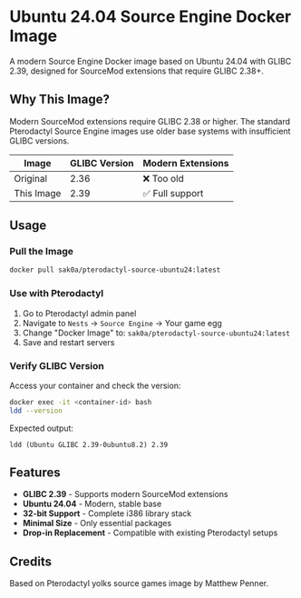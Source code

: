 # Ubuntu 24.04 Source Engine Docker Image

A modern Source Engine Docker image based on Ubuntu 24.04 with GLIBC 2.39, designed for SourceMod extensions that require GLIBC 2.38+.

## Why This Image?

Modern SourceMod extensions require GLIBC 2.38 or higher. The standard Pterodactyl Source Engine images use older base systems with insufficient GLIBC versions.

| Image      | GLIBC Version | Modern Extensions |
|------------|---------------|-------------------|
| Original   | 2.36          | ❌ Too old        |
| This Image | 2.39          | ✅ Full support   |

## Usage

### Pull the Image

```bash
docker pull sak0a/pterodactyl-source-ubuntu24:latest
```

### Use with Pterodactyl

1. Go to Pterodactyl admin panel
2. Navigate to `Nests` → `Source Engine` → Your game egg
3. Change "Docker Image" to: `sak0a/pterodactyl-source-ubuntu24:latest`
4. Save and restart servers

### Verify GLIBC Version

Access your container and check the version:
```bash
docker exec -it <container-id> bash
ldd --version
```

Expected output:
```
ldd (Ubuntu GLIBC 2.39-0ubuntu8.2) 2.39
```

## Features

- **GLIBC 2.39** - Supports modern SourceMod extensions
- **Ubuntu 24.04** - Modern, stable base
- **32-bit Support** - Complete i386 library stack
- **Minimal Size** - Only essential packages
- **Drop-in Replacement** - Compatible with existing Pterodactyl setups

## Credits

Based on Pterodactyl yolks source games image by Matthew Penner.
